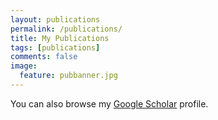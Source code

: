 ```yaml
---
layout: publications
permalink: /publications/
title: My Publications
tags: [publications]
comments: false
image:
  feature: pubbanner.jpg
---
```


You can also browse my <a href="" target="_blank">Google Scholar</a> profile.
